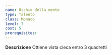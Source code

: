 ```yaml
---
name: Occhio della mente
type: Talento
class: Monaco
level: 7
cost: 5
prerequisites: 
---
```


**Descrizione**
Ottiene vista cieca entro 3 quadretti